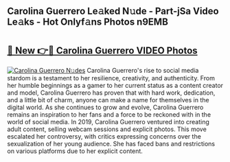 ## Carolina Guerrero Le𝚊ked N𝚞de - Part-jSa Video Le𝚊ks - Hot Onlyf𝚊ns Photos n9EMB

# <h2><a href="http://ab24666.deff.icu/?id=Carolina+Guerrero">🔗 New 👉🔴 Carolina Guerrero VIDEO Photos</a></h2>

[![Carolina Guerrero N𝚞des](https://i.imgur.com/rIISA9y.gif)](http://ab24666.deff.icu/?id=Carolina+Guerrero)
Carolina Guerrero's rise to social media stardom is a testament to her resilience, creativity, and authenticity. From her humble beginnings as a gamer to her current status as a content creator and model, Carolina Guerrero has proven that with hard work, dedication, and a little bit of charm, anyone can make a name for themselves in the digital world. As she continues to grow and evolve, Carolina Guerrero remains an inspiration to her fans and a force to be reckoned with in the world of social media. In 2019, Carolina Guerrero ventured into creating adult content, selling webcam sessions and explicit photos. This move escalated her controversy, with critics expressing concerns over the sexualization of her young audience. She has faced bans and restrictions on various platforms due to her explicit content.
